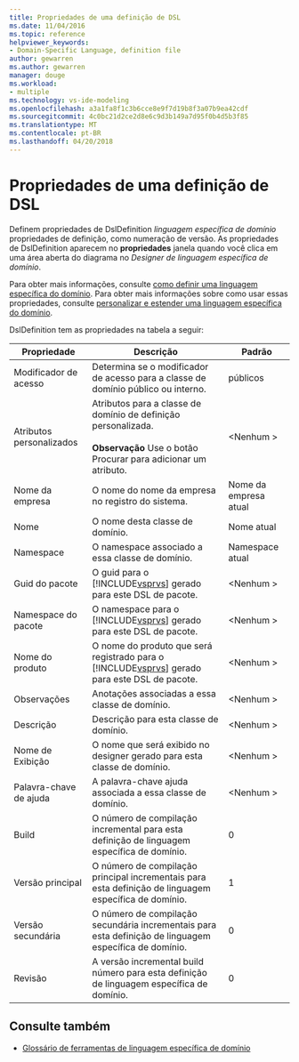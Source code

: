 ```yaml
---
title: Propriedades de uma definição de DSL
ms.date: 11/04/2016
ms.topic: reference
helpviewer_keywords:
- Domain-Specific Language, definition file
author: gewarren
ms.author: gewarren
manager: douge
ms.workload:
- multiple
ms.technology: vs-ide-modeling
ms.openlocfilehash: a3a1fa8f1c3b6cce8e9f7d19b8f3a07b9ea42cdf
ms.sourcegitcommit: 4c0bc21d2ce2d8e6c9d3b149a7d95f0b4d5b3f85
ms.translationtype: MT
ms.contentlocale: pt-BR
ms.lasthandoff: 04/20/2018
---
```

# <a name="properties-of-a-dsl-definition"></a>Propriedades de uma definição de DSL
Definem propriedades de DslDefinition *linguagem específica de domínio* propriedades de definição, como numeração de versão. As propriedades de DslDefinition aparecem no **propriedades** janela quando você clica em uma área aberta do diagrama no *Designer de linguagem específica de domínio*.

 Para obter mais informações, consulte [como definir uma linguagem específica do domínio](../modeling/how-to-define-a-domain-specific-language.md). Para obter mais informações sobre como usar essas propriedades, consulte [personalizar e estender uma linguagem específica do domínio](../modeling/customizing-and-extending-a-domain-specific-language.md).

 DslDefinition tem as propriedades na tabela a seguir:

|Propriedade|Descrição|Padrão|
|--------------|-----------------|-------------|
|Modificador de acesso|Determina se o modificador de acesso para a classe de domínio público ou interno.|públicos|
|Atributos personalizados|Atributos para a classe de domínio de definição personalizada.<br /><br /> **Observação** Use o botão Procurar para adicionar um atributo.|\<Nenhum >|
|Nome da empresa|O nome do nome da empresa no registro do sistema.|Nome da empresa atual|
|Nome|O nome desta classe de domínio.|Nome atual|
|Namespace|O namespace associado a essa classe de domínio.|Namespace atual|
|Guid do pacote|O guid para o [!INCLUDE[vsprvs](../code-quality/includes/vsprvs_md.md)] gerado para este DSL de pacote.|\<Nenhum >|
|Namespace do pacote|O namespace para o [!INCLUDE[vsprvs](../code-quality/includes/vsprvs_md.md)] gerado para este DSL de pacote.|\<Nenhum >|
|Nome do produto|O nome do produto que será registrado para o [!INCLUDE[vsprvs](../code-quality/includes/vsprvs_md.md)] gerado para este DSL de pacote.|\<Nenhum >|
|Observações|Anotações associadas a essa classe de domínio.|\<Nenhum >|
|Descrição|Descrição para esta classe de domínio.|\<Nenhum >|
|Nome de Exibição|O nome que será exibido no designer gerado para esta classe de domínio.|\<Nenhum >|
|Palavra-chave de ajuda|A palavra-chave ajuda associada a essa classe de domínio.|\<Nenhum >|
|Build|O número de compilação incremental para esta definição de linguagem específica de domínio.|0|
|Versão principal|O número de compilação principal incrementais para esta definição de linguagem específica de domínio.|1|
|Versão secundária|O número de compilação secundária incrementais para esta definição de linguagem específica de domínio.|0|
|Revisão|A versão incremental build número para esta definição de linguagem específica de domínio.|0|

## <a name="see-also"></a>Consulte também

- [Glossário de ferramentas de linguagem específica de domínio](http://msdn.microsoft.com/ca5e84cb-a315-465c-be24-76aa3df276aa)